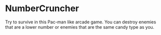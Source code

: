 # NumberCruncher
Try to survive in this Pac-man like arcade game. You can destroy enemies that are a lower number or enemies that are the same candy type as you. 
